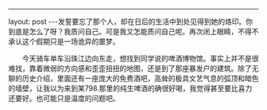 ---
layout: post
---发誓要忘了那个人，却在日后的生活中到处见得到她的烙印。你到底是怎么了呀？我质问自己。可是我又怎能质问自己呢。再次闭上眼睛，不得不承认这个假期只是一场诡异的噩梦。

　　今天骑车单车沿珠江边向东走，想找到同学说的啤酒博物馆。事实上并不是很难找，靠着微弱的方向感和歪歪扭扭的地图，还是到了那座暴发户的建筑。除了无聊的历史介绍，里面还有一座庞大的免费酒吧，高耸的极具文艺气息的弧顶和暗色的墙壁，让我以为来到某798.那里的纯生啤酒的确很好喝，我觉得甚至要比喜力还要好。也可能只是温度的问题吧。